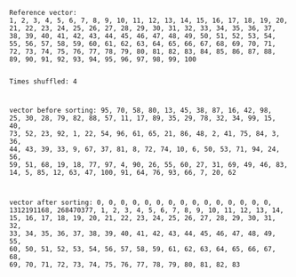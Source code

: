 <code>
Reference vector:
1, 2, 3, 4, 5, 6, 7, 8, 9, 10, 11, 12, 13, 14, 15, 16, 17, 18, 19, 20, 21, 22, 23, 24, 25, 26, 27, 28, 29, 30, 31, 32, 33, 34, 35, 36, 37, 38, 39, 40, 41, 42, 43, 44, 45, 46, 47, 48, 49, 50, 51, 52, 53, 54, 55, 56, 57, 58, 59, 60, 61, 62, 63, 64, 65, 66, 67, 68, 69, 70, 71, 72, 73, 74, 75, 76, 77, 78, 79, 80, 81, 82, 83, 84, 85, 86, 87, 88, 89, 90, 91, 92, 93, 94, 95, 96, 97, 98, 99, 100

Times shuffled: 4

vector before sorting:
95, 70, 58, 80, 13, 45, 38, 87, 16, 42, 98, 25, 30, 28, 79, 82, 88, 57, 11, 17, 89, 35, 29, 78, 32, 34, 99, 15, 40, 73, 52, 23, 92, 1, 22, 54, 96, 61, 65, 21, 86, 48, 2, 41, 75, 84, 3, 36, 44, 43, 39, 33, 9, 67, 37, 81, 8, 72, 74, 10, 6, 50, 53, 71, 94, 24, 56, 59, 51, 68, 19, 18, 77, 97, 4, 90, 26, 55, 60, 27, 31, 69, 49, 46, 83, 14, 5, 85, 12, 63, 47, 100, 91, 64, 76, 93, 66, 7, 20, 62

vector after sorting:
0, 0, 0, 0, 0, 0, 0, 0, 0, 0, 0, 0, 0, 0, 0, 1312191168, 268470377, 1, 2, 3, 4, 5, 6, 7, 8, 9, 10, 11, 12, 13, 14, 15, 16, 17, 18, 19, 20, 21, 22, 23, 24, 25, 26, 27, 28, 29, 30, 31, 32, 33, 34, 35, 36, 37, 38, 39, 40, 41, 42, 43, 44, 45, 46, 47, 48, 49, 55, 60, 50, 51, 52, 53, 54, 56, 57, 58, 59, 61, 62, 63, 64, 65, 66, 67, 68, 69, 70, 71, 72, 73, 74, 75, 76, 77, 78, 79, 80, 81, 82, 83
</code>

